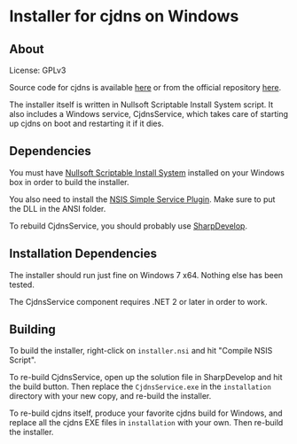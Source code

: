 # Installer for cjdns on Windows

## About

License: GPLv3

Source code for cjdns is available [here](https://github.com/interfect/cjdns) or from the official repository [here](https://github.com/cjdelisle/cjdns).

The installer itself is written in Nullsoft Scriptable Install System script. It also includes a Windows service, CjdnsService, which takes care of starting up cjdns on boot and restarting it if it dies.

## Dependencies

You must have [Nullsoft Scriptable Install System](http://nsis.sourceforge.net/Main_Page) installed on your Windows box in order to build the installer.

You also need to install the [NSIS Simple Service Plugin](http://nsis.sourceforge.net/NSIS_Simple_Service_Plugin). Make sure to put the DLL in the ANSI folder.

To rebuild CjdnsService, you should probably use [SharpDevelop](http://www.icsharpcode.net/opensource/sd/).

## Installation Dependencies

The installer should run just fine on Windows 7 x64. Nothing else has been tested.

The CjdnsService component requires .NET 2 or later in order to work.

## Building

To build the installer, right-click on `installer.nsi` and hit "Compile NSIS Script".

To re-build CjdnsService, open up the solution file in SharpDevelop and hit the build button. Then replace the `CjdnsService.exe` in the `installation` directory with your new copy, and re-build the installer.

To re-build cjdns itself, produce your favorite cjdns build for Windows, and replace all the cjdns EXE files in `installation` with your own. Then re-build the installer.
